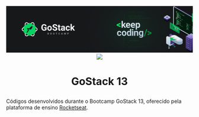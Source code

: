 <div align="center">
  <img src="https://github.com/ChristopherHauschild/bootcamp-gostack-13-rocketseat/blob/master/gostack.png?raw=true">
</div>

<div align="center">
  <img src="https://img.shields.io/static/v1?label=react&message=framework&color=blue&style=for-the-badge&logo=REACT"/>
</div>

# <p align="center">GoStack 13</p> 

Códigos desenvolvidos durante o Bootcamp GoStack 13, oferecido pela plataforma de ensino [Rocketseat](https://rocketseat.com.br/).
